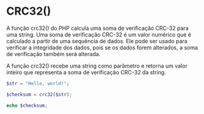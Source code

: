 # CRC32()

A função crc32() do PHP calcula uma soma de verificação CRC-32 para uma string. Uma soma de verificação CRC-32 é um valor numérico que é calculado a partir de uma sequência de dados. Ele pode ser usado para verificar a integridade dos dados, pois se os dados forem alterados, a soma de verificação também será alterada.

A função crc32() recebe uma string como parâmetro e retorna um valor inteiro que representa a soma de verificação CRC-32 da string.


~~~php 
$str = "Hello, world!";

$checksum = crc32($str);

echo $checksum;
~~~